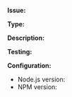 <!---
PR TITLE: Please name your pull request according to this format: [type] short summary. Examples:

> [bugfix] added callback function to charge example.
> [feature] enabled refunds event signature.
> [chore] updated docs with webhooks instructions.
--->

**Issue:** <link>

<!---
IMPORTANT: Please do not create a Pull Request without creating an issue first. Replace <link> with the url link to the issue.
--->

**Type:** <type>

<!---
Same as in title, replace <type> with one of the following options: bugfix | feature | chore

> bugfix: a change which fixes an issue.
> feature: a change which adds functionality.
> chore: doc updates, dependencies, refactor, etc.
--->

**Description:** <description>

<!---
Replace <description> with a detailed summary of the change, including any relevant context to avoid follow-up questions.
--->

**Testing:** <testing>

<!---
Replace <testing> with a description of how you've tested/ verified your changes.
--->

**Configuration:**

<!---
Replace <version> based on your environment (run `node -v` and `npm -v`).
--->
* Node.js version: <version>
* NPM version: <version>

<!---
CHECKLIST: Please ensure you have done the following.
> 1. I have performed a self-review of my own code.
> 2. I have commented my code, particularly in hard-to-understand areas.
> 3. I have made relevant changes to the documentation.
> 4. My changes generate no new warnings.
> 5. I have added any tests that prove my fix is effective or that my feature works.
> 6. New and existing unit tests pass locally with my changes.
--->
